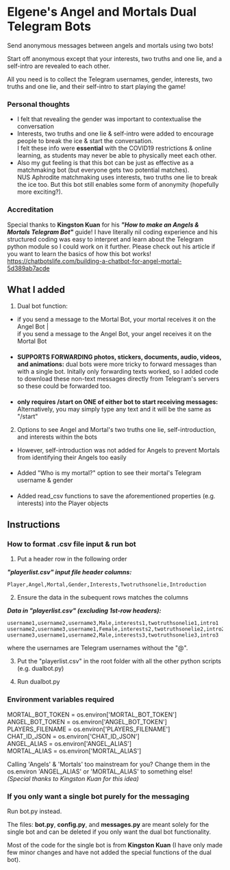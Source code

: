 # Elgene's Angel and Mortals Dual Telegram Bots

Send anonymous messages between angels and mortals using two bots!

Start off anonymous except that your interests, two truths and one lie, and a self-intro are revealed to each other.

All you need is to collect the Telegram usernames, gender, interests, two truths and one lie, and their self-intro to start playing the game!


### Personal thoughts
- I felt that revealing the gender was important to contextualise the conversation
- Interests, two truths and one lie & self-intro were added to encourage people to break the ice & start the conversation.\
I felt these info were **essential** with the COVID19 restrictions & online learning, as students may never be able to physically meet each other.
- Also my gut feeling is that this bot can be just as effective as a matchmaking bot (but everyone gets two potential matches).\
NUS Aphrodite matchmaking uses interests, two truths one lie to break the ice too. But this bot still enables some form of anonymity (hopefully more exciting?).


### Accreditation
Special thanks to **Kingston Kuan** for his ***"How to make an Angels & Mortals Telegram Bot"*** guide! I have literally nil coding experience and his structured coding was easy to interpret and learn about the Telegram python module so I could work on it further. Please check out his article if you want to learn the basics of how this bot works! https://chatbotslife.com/building-a-chatbot-for-angel-mortal-5d389ab7acde



## What I added
1. Dual bot function:
- if you send a message to the Mortal Bot, your mortal receives it on the Angel Bot |\
if you send a message to the Angel Bot, your angel receives it on the Mortal Bot
####
- **SUPPORTS FORWARDING photos, stickers, documents, audio, videos, and animations:** dual bots were more tricky to forward messages than with a single bot. Initally only forwarding texts worked, so I added code to download these non-text messages directly from Telegram's servers so these could be forwarded too.
####
- **only requires /start on ONE of either bot to start receiving messages:** Alternatively, you may simply type any text and it will be the same as "/start"


2. Options to see Angel and Mortal's two truths one lie, self-introduction, and interests within the bots
- However, self-introduction was not added for Angels to prevent Mortals from identifying their Angels too easily
####
- Added "Who is my mortal?" option to see their mortal's Telegram username & gender
####
- Added read_csv functions to save the aforementioned properties (e.g. interests) into the Player objects

## Instructions

### How to format .csv file input & run bot
1. Put a header row in the following order

***"playerlist.csv" input file header columns:***
```
Player,Angel,Mortal,Gender,Interests,Twotruthsonelie,Introduction 
```
2. Ensure the data in the subequent rows matches the columns

***Data in "playerlist.csv" (excluding 1st-row headers):***
```
username1,username2,username3,Male,interests1,twotruthsonelie1,intro1
username2,username3,username1,Female,interests2,twotruthsonelie2,intro2
username3,username1,username2,Male,interests3,twotruthsonelie3,intro3
```
where the usernames are Telegram usernames without the "@".

3. Put the "playerlist.csv" in the root folder with all the other python scripts (e.g. dualbot.py)


4. Run dualbot.py 

### Environment variables required
MORTAL_BOT_TOKEN = os.environ['MORTAL_BOT_TOKEN']\
ANGEL_BOT_TOKEN = os.environ['ANGEL_BOT_TOKEN']\
PLAYERS_FILENAME = os.environ['PLAYERS_FILENAME']\
CHAT_ID_JSON = os.environ['CHAT_ID_JSON']\
ANGEL_ALIAS = os.environ['ANGEL_ALIAS']\
MORTAL_ALIAS = os.environ['MORTAL_ALIAS']

Calling 'Angels' & 'Mortals' too mainstream for you? Change them in the os.environ 'ANGEL_ALIAS' or 'MORTAL_ALIAS' to something else!\
_(Special thanks to Kingston Kuan for this idea)_

### If you only want a single bot purely for the messaging 
Run bot.py instead.

The files: **bot.py**, **config.py**, and **messages.py** are meant solely for the single bot and can be deleted if you only want the dual bot functionality.

Most of the code for the single bot is from **Kingston Kuan** (I have only made few minor changes and have not added the special functions of the dual bot).

